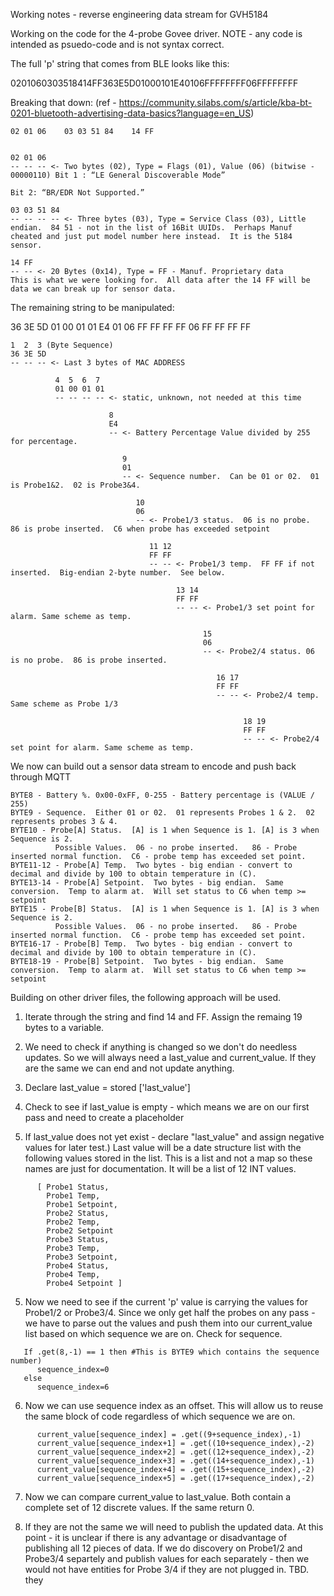 Working notes - reverse engineering data stream for GVH5184


Working on the code for the 4-probe Govee driver.  NOTE - any code is intended as psuedo-code and is not syntax correct.

The full 'p' string that comes from BLE looks like this:

0201060303518414FF363E5D01000101E40106FFFFFFFF06FFFFFFFF

Breaking that down: (ref - https://community.silabs.com/s/article/kba-bt-0201-bluetooth-advertising-data-basics?language=en_US)

```
02 01 06    03 03 51 84    14 FF


02 01 06 
-- -- -- <- Two bytes (02), Type = Flags (01), Value (06) (bitwise -  00000110) Bit 1 : “LE General Discoverable Mode”
                                                                                Bit 2: “BR/EDR Not Supported.”

03 03 51 84
-- -- -- -- <- Three bytes (03), Type = Service Class (03), Little endian.  84 51 - not in the list of 16Bit UUIDs.  Perhaps Manuf cheated and just put model number here instead.  It is the 5184 sensor.

14 FF
-- -- <- 20 Bytes (0x14), Type = FF - Manuf. Proprietary data
This is what we were looking for.  All data after the 14 FF will be data we can break up for sensor data.
```

The remaining string to be manipulated:

36 3E 5D 01 00 01 01 E4 01 06 FF FF FF FF 06 FF FF FF FF

```
1  2  3 (Byte Sequence)
36 3E 5D
-- -- -- <- Last 3 bytes of MAC ADDRESS

          4  5  6  7     
          01 00 01 01 
          -- -- -- -- <- static, unknown, not needed at this time

                      8
                      E4
                      -- <- Battery Percentage Value divided by 255 for percentage.

                         9
                         01
                         -- <- Sequence number.  Can be 01 or 02.  01 is Probe1&2.  02 is Probe3&4.

                            10  
                            06
                            -- <- Probe1/3 status.  06 is no probe.  86 is probe inserted.  C6 when probe has exceeded setpoint

                               11 12  
                               FF FF
                               -- -- <- Probe1/3 temp.  FF FF if not inserted.  Big-endian 2-byte number.  See below.

                                     13 14  
                                     FF FF
                                     -- -- <- Probe1/3 set point for alarm. Same scheme as temp.

                                           15
                                           06
                                           -- <- Probe2/4 status. 06 is no probe.  86 is probe inserted.

                                              16 17  
                                              FF FF
                                              -- -- <- Probe2/4 temp.  Same scheme as Probe 1/3

                                                    18 19  
                                                    FF FF
                                                    -- -- <- Probe2/4 set point for alarm. Same scheme as temp.
```

We now can build out a sensor data stream to encode and push back through MQTT

```
BYTE8 - Battery %. 0x00-0xFF, 0-255 - Battery percentage is (VALUE / 255)
BYTE9 - Sequence.  Either 01 or 02.  01 represents Probes 1 & 2.  02 represents probes 3 & 4.
BYTE10 - Probe[A] Status.  [A] is 1 when Sequence is 1. [A] is 3 when Sequence is 2.
          Possible Values.  06 - no probe inserted.   86 - Probe inserted normal function.  C6 - probe temp has exceeded set point.
BYTE11-12 - Probe[A] Temp.  Two bytes - big endian - convert to decimal and divide by 100 to obtain temperature in (C).
BYTE13-14 - Probe[A] Setpoint.  Two bytes - big endian.  Same conversion.  Temp to alarm at.  Will set status to C6 when temp >= setpoint
BYTE15 - Probe[B] Status.  [A] is 1 when Sequence is 1. [A] is 3 when Sequence is 2.
          Possible Values.  06 - no probe inserted.   86 - Probe inserted normal function.  C6 - probe temp has exceeded set point.
BYTE16-17 - Probe[B] Temp.  Two bytes - big endian - convert to decimal and divide by 100 to obtain temperature in (C).
BYTE18-19 - Probe[B] Setpoint.  Two bytes - big endian.  Same conversion.  Temp to alarm at.  Will set status to C6 when temp >= setpoint
```



Building on other driver files, the following approach will be used.

1) Iterate through the string and find 14 and FF.  Assign the remaing 19 bytes to a variable.

2) We need to check if anything is changed so we don't do needless updates.  So we will always need a last_value and current_value. If
they are the same we can end and not update anything.

3) Declare last_value = stored ['last_value']

4) Check to see if last_value is empty - which means we are on our first pass and need to create a placeholder

5) If last_value does not yet exist - declare "last_value" and assign negative values for later test.)
    Last value will be a date structure list with the following values stored in the list.  This is a list and not a map
    so these names are just for documentation.  It will be a list of 12 INT values.
```
      [ Probe1 Status,
        Probe1 Temp,
        Probe1 Setpoint,
        Probe2 Status,
        Probe2 Temp,
        Probe2 Setpoint
        Probe3 Status,
        Probe3 Temp,
        Probe3 Setpoint,
        Probe4 Status,
        Probe4 Temp,
        Probe4 Setpoint ]
```     

5) Now we need to see if the current 'p' value is carrying the values for Probe1/2 or Probe3/4.  Since we only get half the probes on any pass - we
  have to parse out the values and push them into our current_value list based on which sequence we are on.  Check for sequence.

```
   If .get(8,-1) == 1 then #This is BYTE9 which contains the sequence number)
      sequence_index=0
   else
      sequence_index=6
```

6) Now we can use sequence index as an offset.  This will allow us to reuse the same block of code regardless of which sequence we are on.
```
      current_value[sequence_index] = .get((9+sequence_index),-1)
      current_value[sequence_index+1] = .get((10+sequence_index),-2)
      current_value[sequence_index+2] = .get((12+sequence_index),-2)
      current_value[sequence_index+3] = .get((14+sequence_index),-1)
      current_value[sequence_index+4] = .get((15+sequence_index),-2)
      current_value[sequence_index+5] = .get((17+sequence_index),-2)
```

7) Now we can compare current_value to last_value.  Both contain a complete set of 12 discrete values.  If the same return 0.

8) If they are not the same we will need to publish the updated data.  At this point - it is unclear if there is any advantage or disadvantage of publishing
all 12 pieces of data.  If we do discovery on Probe1/2 and Probe3/4 separtely and publish values for each separately - then we would not have entities for 
Probe 3/4 if they are not plugged in.  TBD.
they 
